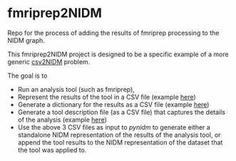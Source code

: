 # fmriprep2NIDM
Repo for the process of adding the results of fmriprep processing to the NIDM graph.

This fmriprep2NIDM project is designed to be a specific example of a more generic [csv2NIDM](https://github.com/incf-nidash/PyNIDM?tab=readme-ov-file#csv-file-to-nidm-conversion) problem.

The goal is to 
* Run an analysis tool (such as fmriprep),
* Represent the results of the tool in a CSV file (example [here](CSVs/ABIDE_fmriprep_results_v2.csv))
* Generate a dictionary for the results as a CSV file (example [here](CSVs/fmriprep_data_dictionary_v3.csv))
* Generate a tool description file (as a CSV file) that captures the details of the analysis (example [here]())
* Use the above 3 CSV files as input to *pynidm* to generate either a standalone NIDM representation of the results
  of the analysis tool, or append the tool results to the NIDM representation of the dataset that the tool was applied to.

  
